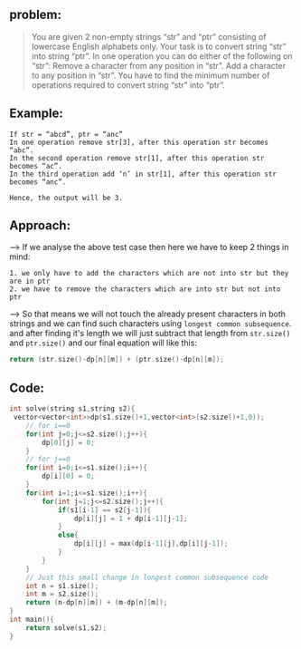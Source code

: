 ## problem:

>You are given 2 non-empty strings “str” and “ptr” consisting of lowercase English alphabets only. Your task is to convert string “str” into string “ptr”. In one operation you can do either of the following on “str”:
Remove a character from any position in “str”.
Add a character to any position in “str”.
You have to find the minimum number of operations required to convert string “str” into “ptr”.

## Example:

```
If str = “abcd”, ptr = “anc”
In one operation remove str[3], after this operation str becomes “abc”.    
In the second operation remove str[1], after this operation str becomes “ac”.
In the third operation add ‘n’ in str[1], after this operation str becomes “anc”.

Hence, the output will be 3.
```

## Approach:

--> If we analyse the above test case then here we have to keep 2 things in mind:

```
1. we only have to add the characters which are not into str but they are in ptr
2. we have to remove the characters which are into str but not into ptr
```

--> So that means we will not touch the already present characters in both strings and we can find such characters using `longest common subsequence`. and after finding it's length we will just subtract that length from `str.size()` and `ptr.size()` and our final equation will like this:

```cpp
return (str.size()-dp[n][m]) + (ptr.size()-dp[n][m]);
```

## Code:

```cpp
int solve(string s1,string s2){
 vector<vector<int>>dp(s1.size()+1,vector<int>(s2.size()+1,0));
    // for i==0
    for(int j=0;j<=s2.size();j++){
        dp[0][j] = 0;
    }
    // for j==0
    for(int i=0;i<=s1.size();i++){
        dp[i][0] = 0;
    }
    for(int i=1;i<=s1.size();i++){
        for(int j=1;j<=s2.size();j++){
            if(s1[i-1] == s2[j-1]){
                dp[i][j] = 1 + dp[i-1][j-1];
            }
            else{
                dp[i][j] = max(dp[i-1][j],dp[i][j-1]);
            }
        }
    }
	// Just this small change in longest common subsequence code
	int n = s1.size();
	int m = s2.size();
    return (n-dp[n][m]) + (m-dp[n][m]);
}
int main(){
	return solve(s1,s2);
}
```


